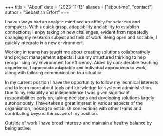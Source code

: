 +++
title = "About"
date = "2023-11-12"
aliases = ["about-me", "contact"]
author = "Sebastian Erfort"
+++

I have always had an analytic mind and an affinity for sciences and computers. With a quick grasp, adaptability and ability to establish connections, I enjoy taking on new challenges, evident from repeatedly changing my research subject and field of work. Being open and sociable, I quickly integrate in a new environment. 

Working in teams has taught me about creating solutions collaboratively and project management aspects. I use my structured thinking to help reorganising my environment for efficiency. Aided by considerable teaching experience, I appreciate adaptable and individual approaches to work, along with tailoring communication to a situation.

In my current position I have the opportunity to follow my technical interests and to learn more about tools and knowledge for systems administration. Due to my reliability and independence I was given significant responsibilities early on, taking decisions and developing solutions largely autonomously. I have taken a great interest in various aspects of the organisation, looking to establish connections with other teams and contributing beyond the scope of my position. 

Outside of work I have broad interests and maintain a healthy balance by being active.
